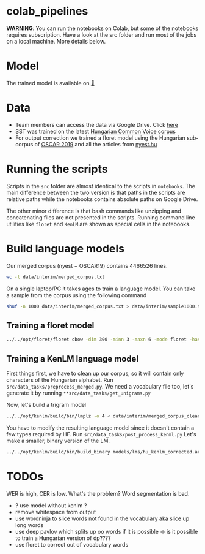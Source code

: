 # colab_pipelines
**WARNING**: You can run the notebooks on Colab, but
some of the notebooks requires subscription. Have a look
at the src folder and run most of the jobs on a local machine.
More details below.
# Model
The trained model is available on [🤗](https://huggingface.co/radioship/wav2vec2-large-xlsr-53-hu)

# Data
+ Team members can access the data via Google Drive. Click [here](https://drive.google.com/drive/folders/1R4AFvTP91Lb5xxp5u1y6HWkA5xhgm7Ai?usp=share_link)
+ SST was trained on the latest [Hungarian Common Voice corpus](https://commonvoice.mozilla.org/)
+ For output correction we trained a floret model using the Hungarian sub-corpus of [OSCAR 2019](https://oscar-project.org/post/oscar-2019/) and 
all the articles from [nyest.hu](https://www.nyest.hu/)

# Running the scripts
Scripts in the ```src``` folder are almost identical to the scripts in ```notebooks```.
The main difference between the two version is that paths in the scripts are relative paths
while the notebooks contains absolute paths on Google Drive.

The other minor difference is that bash commands like unzipping and concatenating files are not
presented in the scripts. Running command line utilities like ```floret``` and ```KenLM``` are
shown as special cells in the notebooks.

# Build language models
Our merged corpus (nyest + OSCAR19) contains 4466526 lines. 
```bash
wc -l data/interim/merged_corpus.txt
```
On a single laptop/PC it
takes ages to train a language model. You can take a sample from the corpus using
the following command
```bash
shuf -n 1000 data/interim/merged_corpus.txt > data/interim/sample1000.txt
```

## Training a floret model
```bash
../../opt/floret/floret cbow -dim 300 -minn 3 -maxn 6 -mode floret -hashCount 4 -bucket 50000 -input data/interim/merged_corpus.txt -output models/lms/hufloret_
```

## Training a KenLM language model
First things first, we have to clean up our corpus, so it will
contain only characters of the Hungarian alphabet.
Run `src/data_tasks/preprocess_merged.py`. We need a vocabulary
file too, let's generate it by running `**src/data_tasks/get_unigrams.py`

Now, let's build a trigram model
```bash
../../opt/kenlm/build/bin/lmplz -o 4 < data/interim/merged_corpus_cleaned.txt > models/lms/hu_kenlm.arpa
```
You have to modify the resulting language model since it doesn't contain a few types required by HF.
Run `src/data_tasks/post_process_kenml.py`
Let's make a smaller, binary version of the LM.
```bash
../../opt/kenlm/build/bin/build_binary models/lms/hu_kenlm_corrected.arpa models/lms/hu_kenlm.binary
```

# TODOs
WER is high, CER is low. What's the problem?
Word segmentation is bad.

- ? use model without kenlm ?
- remove whitespace from output
- use wordninja to slice words not found in the
vocabulary aka slice up long words
- use deep pavlov which splits up
oo words if it is possible -> is it possible
to train a Hungarian version of dp????
- use floret to correct out of vocabulary words